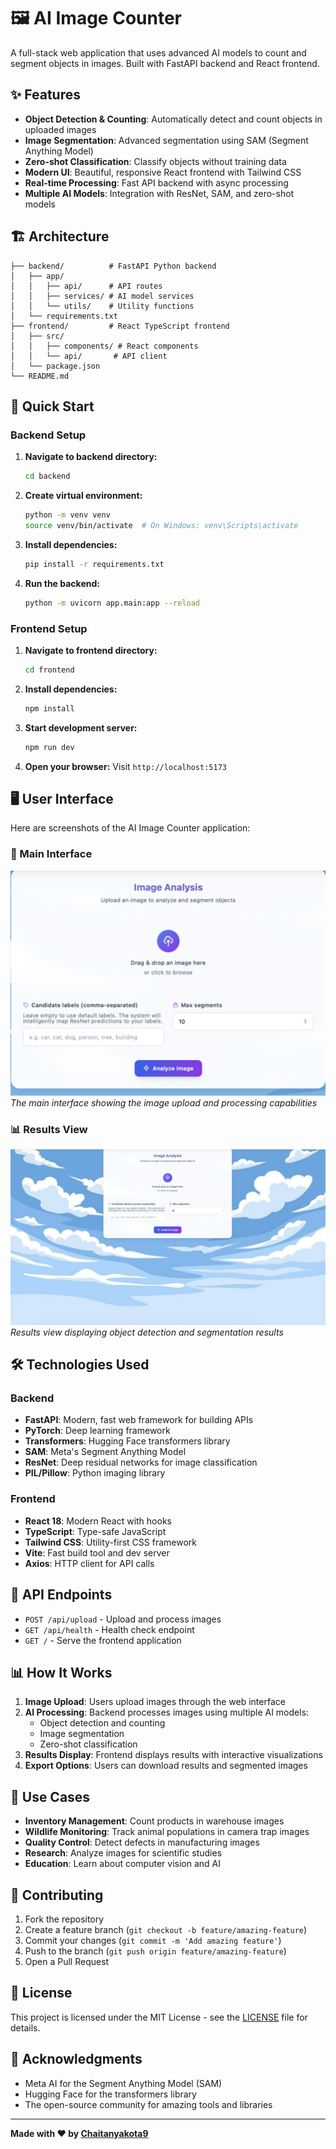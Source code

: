 # 🖼️ AI Image Counter

A full-stack web application that uses advanced AI models to count and segment objects in images. Built with FastAPI backend and React frontend.

## ✨ Features

- **Object Detection & Counting**: Automatically detect and count objects in uploaded images
- **Image Segmentation**: Advanced segmentation using SAM (Segment Anything Model)
- **Zero-shot Classification**: Classify objects without training data
- **Modern UI**: Beautiful, responsive React frontend with Tailwind CSS
- **Real-time Processing**: Fast API backend with async processing
- **Multiple AI Models**: Integration with ResNet, SAM, and zero-shot models

## 🏗️ Architecture

```
├── backend/          # FastAPI Python backend
│   ├── app/
│   │   ├── api/      # API routes
│   │   ├── services/ # AI model services
│   │   └── utils/    # Utility functions
│   └── requirements.txt
├── frontend/         # React TypeScript frontend
│   ├── src/
│   │   ├── components/ # React components
│   │   └── api/       # API client
│   └── package.json
└── README.md
```

## 🚀 Quick Start

### Backend Setup

1. **Navigate to backend directory:**
   ```bash
   cd backend
   ```

2. **Create virtual environment:**
   ```bash
   python -m venv venv
   source venv/bin/activate  # On Windows: venv\Scripts\activate
   ```

3. **Install dependencies:**
   ```bash
   pip install -r requirements.txt
   ```

4. **Run the backend:**
   ```bash
   python -m uvicorn app.main:app --reload
   ```

### Frontend Setup

1. **Navigate to frontend directory:**
   ```bash
   cd frontend
   ```

2. **Install dependencies:**
   ```bash
   npm install
   ```

3. **Start development server:**
   ```bash
   npm run dev
   ```

4. **Open your browser:**
   Visit `http://localhost:5173`

## 🖥️ User Interface

Here are screenshots of the AI Image Counter application:

### 🎨 Main Interface
![UI Screenshot 1](ui.png)
*The main interface showing the image upload and processing capabilities*

### 📊 Results View
![UI Screenshot 2](ui2.png)
*Results view displaying object detection and segmentation results*

## 🛠️ Technologies Used

### Backend
- **FastAPI**: Modern, fast web framework for building APIs
- **PyTorch**: Deep learning framework
- **Transformers**: Hugging Face transformers library
- **SAM**: Meta's Segment Anything Model
- **ResNet**: Deep residual networks for image classification
- **PIL/Pillow**: Python imaging library

### Frontend
- **React 18**: Modern React with hooks
- **TypeScript**: Type-safe JavaScript
- **Tailwind CSS**: Utility-first CSS framework
- **Vite**: Fast build tool and dev server
- **Axios**: HTTP client for API calls

## 🔧 API Endpoints

- `POST /api/upload` - Upload and process images
- `GET /api/health` - Health check endpoint
- `GET /` - Serve the frontend application

## 📊 How It Works

1. **Image Upload**: Users upload images through the web interface
2. **AI Processing**: Backend processes images using multiple AI models:
   - Object detection and counting
   - Image segmentation
   - Zero-shot classification
3. **Results Display**: Frontend displays results with interactive visualizations
4. **Export Options**: Users can download results and segmented images

## 🎯 Use Cases

- **Inventory Management**: Count products in warehouse images
- **Wildlife Monitoring**: Track animal populations in camera trap images
- **Quality Control**: Detect defects in manufacturing images
- **Research**: Analyze images for scientific studies
- **Education**: Learn about computer vision and AI

## 🤝 Contributing

1. Fork the repository
2. Create a feature branch (`git checkout -b feature/amazing-feature`)
3. Commit your changes (`git commit -m 'Add amazing feature'`)
4. Push to the branch (`git push origin feature/amazing-feature`)
5. Open a Pull Request

## 📝 License

This project is licensed under the MIT License - see the [LICENSE](LICENSE) file for details.

## 🙏 Acknowledgments

- Meta AI for the Segment Anything Model (SAM)
- Hugging Face for the transformers library
- The open-source community for amazing tools and libraries

---

**Made with ❤️ by [Chaitanyakota9](https://github.com/Chaitanyakota9)**
